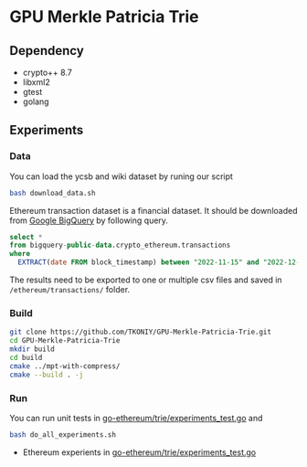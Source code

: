# GPU Merkle Patricia Trie
## Dependency
* crypto++ 8.7
* libxml2
* gtest
* golang

## Experiments
### Data
You can load the ycsb and wiki dataset by runing our script
```sh
bash download_data.sh
```
Ethereum transaction dataset is a financial dataset. It should be downloaded from [Google BigQuery](https://cloud.google.com/blog/products/data-analytics/ethereum-bigquery-public-dataset-smart-contract-analytics) by following query.
```sql
select *
from bigquery-public-data.crypto_ethereum.transactions 
where 
  EXTRACT(date FROM block_timestamp) between "2022-11-15" and "2022-12-29"
```
The results need to be exported to one or multiple csv files and saved in `/ethereum/transactions/` folder.
### Build
```sh
git clone https://github.com/TKONIY/GPU-Merkle-Patricia-Trie.git
cd GPU-Merkle-Patricia-Trie
mkdir build
cd build
cmake ../mpt-with-compress/
cmake --build . -j
```
### Run
You can run unit tests in [go-ethereum/trie/experiments_test.go](./go-ethereum/trie/experiments_test.go) and 
``` sh
bash do_all_experiments.sh
```
* Ethereum experients in [go-ethereum/trie/experiments_test.go](./go-ethereum/trie/experiments_test.go)